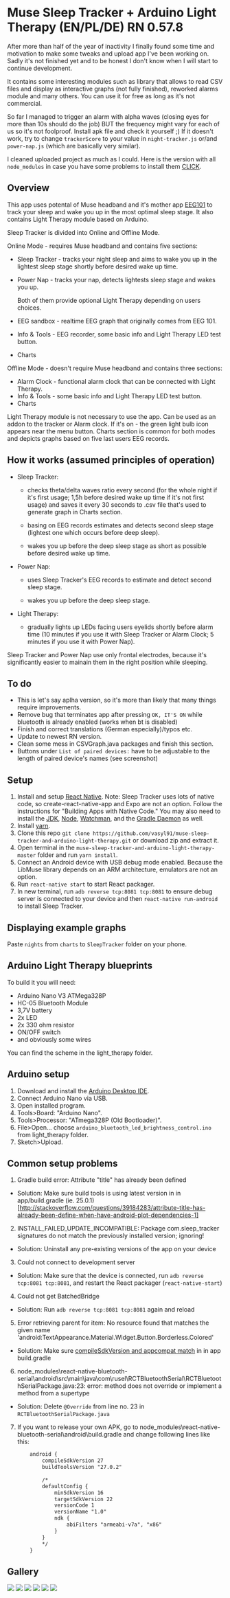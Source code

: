 # Muse Sleep Tracker + Arduino Light Therapy (EN/PL/DE) RN 0.57.8 

After more than half of the year of inactivity I finally found some time and motivation to make some tweaks and upload app I've been working on. Sadly it's not finished yet and to be honest I don't know when I will start to continue development.

It contains some interesting modules such as library that allows to read CSV files and display as interactive graphs (not fully finished), reworked alarms module and many others. You can use it for free as long as it's not commercial.

So far I managed to trigger an alarm with alpha waves (closing eyes for more than 10s should do the job) BUT the frequency might vary for each of us so it's not foolproof. Install apk file and check it yourself ;) If it doesn't work, try to change `trackerScore` to your value in `night-tracker.js` or/and `power-nap.js` (which are basically very similar).

I cleaned uploaded project as much as I could. Here is the version with all `node_modules` in case you have some problems to install them [CLICK](https://drive.google.com/file/d/1kYRd-EMWxpUvadm74EFVTqwUpeBrm4lB/view?usp=sharing).

## Overview

This app uses potental of Muse headband and it's mother app [EEG101](https://github.com/NeuroTechX/eeg-101) to track your sleep and wake you up in the most optimal sleep stage. 
It also contains Light Therapy module based on Arduino.

Sleep Tracker is divided into Online and Offline Mode. 

Online Mode - requires Muse headband and contains five sections:
* Sleep Tracker - tracks your night sleep and aims to wake you up in the lightest sleep stage shortly before desired wake up time.
* Power Nap - tracks your nap, detects lightests sleep stage and wakes you up.

	Both of them provide optional Light Therapy depending on users choices.
* EEG sandbox - realtime EEG graph that originally comes from EEG 101.
* Info & Tools - EEG recorder, some basic info and Light Therapy LED test button.
* Charts 

Offline Mode - doesn't require Muse headband and contains three sections:
* Alarm Clock - functional alarm clock that can be connected with Light Therapy.
* Info & Tools - some basic info and Light Therapy LED test button.  
* Charts 

Light Therapy module is not necessary to use the app. Can be used as an addon to the tracker or Alarm clock. If it's on - the green light bulb icon appears near the menu button.
Charts section is common for both modes and depicts graphs based on five last users EEG records.

## How it works (assumed principles of operation)

* Sleep Tracker: 

	- checks theta/delta waves ratio every second (for the whole night if it's first usage; 1,5h before desired wake up time if it's not first usage) and saves it every 30 seconds to .csv file that's used to generate graph in Charts section.
	
	- basing on EEG records estimates and detects second sleep stage (lightest one which occurs before deep sleep).
	
	- wakes you up before the deep sleep stage as short as possible before desired wake up time.
	
* Power Nap:

	- uses Sleep Tracker's EEG records to estimate and detect second sleep stage.
	
	- wakes you up before the deep sleep stage.

* Light Therapy:

	- gradually lights up LEDs facing users eyelids shortly before alarm time (10 minutes if you use it with Sleep Tracker or Alarm Clock; 5 minutes if you use it with Power Nap).
	
Sleep Tracker and Power Nap use only frontal electrodes, because it's significantly easier to mainain them in the right position while sleeping.

## To do

* This is let's say aplha version, so it's more than likely that many things require improvements.
* Remove bug that terminates app after pressing `OK, IT'S ON` while bluetooth is already enabled (works when bt is disabled)
* Finish and correct translations (German especially)/typos etc.
* Update to newest RN version.
* Clean some mess in CSVGraph.java packages and finish this section.
* Buttons under `List of paired devices:` have to be adjustable to the length of paired device's names (see screenshot)

## Setup

1. Install and setup [React Native](https://facebook.github.io/react-native/docs/getting-started.html). Note: Sleep Tracker uses lots of native code, so create-react-native-app and Expo are not an option. Follow the instructions for "Building Apps with Native Code." You may also need to install the [JDK](https://www3.ntu.edu.sg/home/ehchua/programming/howto/JDK_Howto.html), [Node](https://nodejs.org/en/download/package-manager/), [Watchman](https://medium.com/@vonchristian/how-to-setup-watchman-on-ubuntu-16-04-53196cc0227c), and the [Gradle Daemon](https://docs.gradle.org/2.9/userguide/gradle_daemon.html) as well.
2. Install [yarn](https://github.com/yarnpkg/yarn).
3. Clone this repo `git clone https://github.com/vasyl91/muse-sleep-tracker-and-arduino-light-therapy.git` or download zip and extract it.
4. Open terminal in the `muse-sleep-tracker-and-arduino-light-therapy-master` folder and run `yarn install`. 
5. Connect an Android device with USB debug mode enabled. Because the LibMuse library depends on an ARM architecture, emulators are not an option.
6. Run `react-native start` to start React packager.
7. In new terminal, run `adb reverse tcp:8081 tcp:8081` to ensure debug server is connected to your device and then `react-native run-android` to install Sleep Tracker.

## Displaying example graphs

Paste `nights` from `charts` to `SleepTracker` folder on your phone.

## Arduino Light Therapy blueprints

To build it you will need:

* Arduino Nano V3 ATMega328P
* HC-05 Bluetooth Module
* 3,7V battery
* 2x LED
* 2x 330 ohm resistor
* ON/OFF switch
* and obviously some wires

You can find the scheme in the light_therapy folder.

## Arduino setup

1. Download and install the [Arduino Desktop IDE](https://www.arduino.cc/en/Guide/HomePage).
2. Connect Arduino Nano via USB.
3. Open installed program.
4. Tools>Board: "Arduino Nano".
5. Tools>Processor: "ATmega328P (Old Bootloader)".
6. File>Open... choose `arduino_bluetooth_led_brightness_control.ino` from light_therapy folder.
7. Sketch>Upload.

## Common setup problems

1. Gradle build error: Attribute "title" has already been defined

- Solution: Make sure build tools is using latest version in in app/build.gradle (ie. 25.0.1) [http://stackoverflow.com/questions/39184283/attribute-title-has-already-been-define-when-have-android-plot-dependencies-1]

2. INSTALL_FAILED_UPDATE_INCOMPATIBLE: Package com.sleep_tracker signatures do not match the previously installed version; ignoring!

- Solution: Uninstall any pre-existing versions of the app on your device

3. Could not connect to development server

- Solution: Make sure that the device is connected, run `adb reverse tcp:8081 tcp:8081`, and restart the React packager (`react-native-start`)

4. Could not get BatchedBridge

- Solution: Run `adb reverse tcp:8081 tcp:8081` again and reload

5. Error retrieving parent for item: No resource found that matches the given name 'android:TextAppearance.Material.Widget.Button.Borderless.Colored'

 - Solution: Make sure [compileSdkVersion and appcompat match](http://stackoverflow.com/questions/32075498/error-retrieving-parent-for-item-no-resource-found-that-matches-the-given-name) in in app build.gradle
 
6. node_modules\react-native-bluetooth-serial\android\src\main\java\com\rusel\RCTBluetoothSerial\RCTBluetoothSerialPackage.java:23: error: method does not override or implement a method from a supertype

 - Solution: Delete `@Override` from line no. 23 in `RCTBluetoothSerialPackage.java`

7. If you want to release your own APK, go to node_modules\react-native-bluetooth-serial\android\build.gradle and change following lines like this:

	```xml
		android {
			compileSdkVersion 27
			buildToolsVersion "27.0.2"
			
			/*
			defaultConfig {
				minSdkVersion 16
				targetSdkVersion 22
				versionCode 1
				versionName "1.0"
				ndk {
					abiFilters "armeabi-v7a", "x86"
				}
			}
			*/
		}
	```
	
## Gallery

![](./images/1.png)
![](./images/2.png) 
![](./images/3.png) 
![](./images/4.png)
![](./images/5.png) 
![](./images/6.png)
